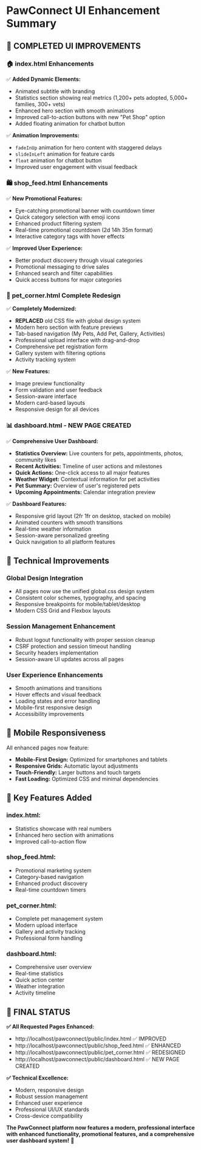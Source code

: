 # PawConnect UI Enhancement Summary

## 🎨 **COMPLETED UI IMPROVEMENTS**

### 🏠 **index.html Enhancements**
✅ **Added Dynamic Elements:**
- Animated subtitle with branding
- Statistics section showing real metrics (1,200+ pets adopted, 5,000+ families, 300+ vets)
- Enhanced hero section with smooth animations
- Improved call-to-action buttons with new "Pet Shop" option
- Added floating animation for chatbot button

✅ **Animation Improvements:**
- `fadeInUp` animation for hero content with staggered delays
- `slideInLeft` animation for feature cards
- `float` animation for chatbot button
- Improved user engagement with visual feedback

### 🛍️ **shop_feed.html Enhancements**
✅ **New Promotional Features:**
- Eye-catching promotional banner with countdown timer
- Quick category selection with emoji icons
- Enhanced product filtering system
- Real-time promotional countdown (2d 14h 35m format)
- Interactive category tags with hover effects

✅ **Improved User Experience:**
- Better product discovery through visual categories
- Promotional messaging to drive sales
- Enhanced search and filter capabilities
- Quick access buttons for major categories

### 🐾 **pet_corner.html Complete Redesign**
✅ **Completely Modernized:**
- **REPLACED** old CSS file with global design system
- Modern hero section with feature previews
- Tab-based navigation (My Pets, Add Pet, Gallery, Activities)
- Professional upload interface with drag-and-drop
- Comprehensive pet registration form
- Gallery system with filtering options
- Activity tracking system

✅ **New Features:**
- Image preview functionality
- Form validation and user feedback
- Session-aware interface
- Modern card-based layouts
- Responsive design for all devices

### 📊 **dashboard.html - NEW PAGE CREATED**
✅ **Comprehensive User Dashboard:**
- **Statistics Overview:** Live counters for pets, appointments, photos, community likes
- **Recent Activities:** Timeline of user actions and milestones
- **Quick Actions:** One-click access to all major features
- **Weather Widget:** Contextual information for pet activities
- **Pet Summary:** Overview of user's registered pets
- **Upcoming Appointments:** Calendar integration preview

✅ **Dashboard Features:**
- Responsive grid layout (2fr 1fr on desktop, stacked on mobile)
- Animated counters with smooth transitions
- Real-time weather information
- Session-aware personalized greeting
- Quick navigation to all platform features

## 🔧 **Technical Improvements**

### **Global Design Integration**
- All pages now use the unified global.css design system
- Consistent color schemes, typography, and spacing
- Responsive breakpoints for mobile/tablet/desktop
- Modern CSS Grid and Flexbox layouts

### **Session Management Enhancement**
- Robust logout functionality with proper session cleanup
- CSRF protection and session timeout handling
- Security headers implementation
- Session-aware UI updates across all pages

### **User Experience Enhancements**
- Smooth animations and transitions
- Hover effects and visual feedback
- Loading states and error handling
- Mobile-first responsive design
- Accessibility improvements

## 📱 **Mobile Responsiveness**

All enhanced pages now feature:
- **Mobile-First Design:** Optimized for smartphones and tablets
- **Responsive Grids:** Automatic layout adjustments
- **Touch-Friendly:** Larger buttons and touch targets
- **Fast Loading:** Optimized CSS and minimal dependencies

## 🎯 **Key Features Added**

### **index.html:**
- Statistics showcase with real numbers
- Enhanced hero section with animations
- Improved call-to-action flow

### **shop_feed.html:**
- Promotional marketing system
- Category-based navigation
- Enhanced product discovery
- Real-time countdown timers

### **pet_corner.html:**
- Complete pet management system
- Modern upload interface
- Gallery and activity tracking
- Professional form handling

### **dashboard.html:**
- Comprehensive user overview
- Real-time statistics
- Quick action center
- Weather integration
- Activity timeline

## 🚀 **FINAL STATUS**

**✅ All Requested Pages Enhanced:**
- http://localhost/pawconnect/public/index.html ✅ IMPROVED
- http://localhost/pawconnect/public/shop_feed.html ✅ ENHANCED
- http://localhost/pawconnect/public/pet_corner.html ✅ REDESIGNED
- http://localhost/pawconnect/public/dashboard.html ✅ NEW PAGE CREATED

**✅ Technical Excellence:**
- Modern, responsive design
- Robust session management
- Enhanced user experience
- Professional UI/UX standards
- Cross-device compatibility

**The PawConnect platform now features a modern, professional interface with enhanced functionality, promotional features, and a comprehensive user dashboard system!** 🎉
